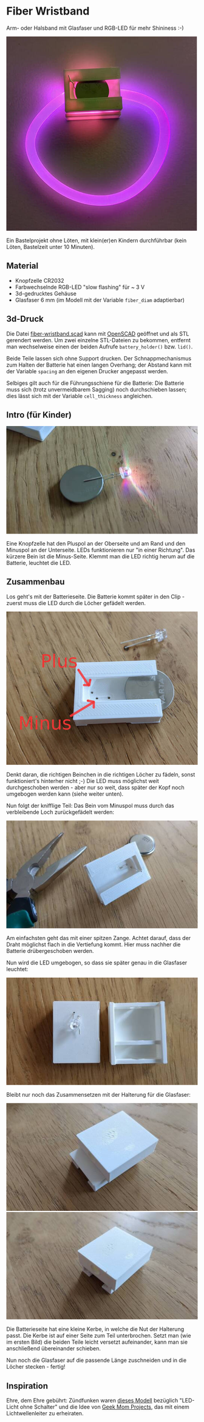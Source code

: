 # Fiber Wristband

Arm- oder Halsband mit Glasfaser und RGB-LED für mehr Shininess :-)

[![Fertiges Armband](docs/1-preview.jpg)](docs/1.jpg)

Ein Bastelprojekt ohne Löten, mit klein(er)en Kindern durchführbar (kein Löten, Bastelzeit unter 10 Minuten).

## Material

* Knopfzelle CR2032
* Farbwechselnde RGB-LED "slow flashing" für ~ 3 V
* 3d-gedrucktes Gehäuse
* Glasfaser 6 mm (im Modell mit der Variable `fiber_diam` adaptierbar)

## 3d-Druck

Die Datei [fiber-wristband.scad](fiber-wristband.scad) kann mit [OpenSCAD](https://openscad.org/) geöffnet
und als STL gerendert werden. Um zwei einzelne STL-Dateien zu bekommen, entfernt man wechselweise
einen der beiden Aufrufe `battery_holder()` bzw. `lid()`.

Beide Teile lassen sich ohne Support drucken. 
Der Schnappmechanismus zum Halten der Batterie hat einen langen Overhang;
der Abstand kann mit der Variable `spacing` an den eigenen Drucker angepasst werden.

Selbiges gilt auch für die Führungsschiene für die Batterie: Die Batterie muss sich (trotz unvermeidbarem Sagging) noch durchschieben lassen; dies lässt sich mit der Variable `cell_thickness` angleichen.


## Intro (für Kinder)

[![](docs/2-preview.jpg)](docs/2.jpg)

Eine Knopfzelle hat den Pluspol an der Oberseite und am Rand und den Minuspol an der Unterseite.
LEDs funktionieren nur "in einer Richtung". Das kürzere Bein ist die Minus-Seite.
Klemmt man die LED richtig herum auf die Batterie, leuchtet die LED.

## Zusammenbau

Los geht's mit der Batterieseite.
Die Batterie kommt später in den Clip - zuerst muss die LED durch die Löcher gefädelt werden.

[![](docs/3-preview.jpg)](docs/3.jpg)

Denkt daran, die richtigen Beinchen in die richtigen Löcher zu fädeln, sonst funktioniert's hinterher nicht ;-)
Die LED muss möglichst weit durchgeschoben werden - aber nur so weit, dass später der Kopf noch umgebogen werden kann (siehe weiter unten).

Nun folgt der knifflige Teil: Das Bein vom Minuspol muss durch das verbleibende Loch zurückgefädelt werden:

[![](docs/5-preview.jpg)](docs/5.jpg)

Am einfachsten geht das mit einer spitzen Zange. Achtet darauf, dass der Draht möglichst flach in die
Vertiefung kommt. Hier muss nachher die Batterie drübergeschoben werden.

Nun wird die LED umgebogen, so dass sie später genau in die Glasfaser leuchtet:

[![](docs/6-preview.jpg)](docs/6.jpg)

Bleibt nur noch das Zusammensetzen mit der Halterung für die Glasfaser:

[![](docs/7-preview.jpg)](docs/7.jpg)
[![](docs/8-preview.jpg)](docs/8.jpg)

Die Batterieseite hat eine kleine Kerbe, in welche die Nut der Halterung passt.
Die Kerbe ist auf einer Seite zum Teil unterbrochen.
Setzt man (wie im ersten Bild) die beiden Teile leicht versetzt aufeinander,
kann man sie anschließend übereinander schieben.

Nun noch die Glasfaser auf die passende Länge zuschneiden und in die Löcher stecken - fertig!


## Inspiration

Ehre, dem Ehre gebührt: Zündfunken waren
[dieses Modell](https://cults3d.com/en/3d-model/home/led-light-torch) bezüglich "LED-Licht ohne Schalter"
und die Idee von [Geek Mom Projects](https://mastodon.social/@geekmomprojects/110705560695582386),
das mit einem Lichtwellenleiter zu erheiraten.

